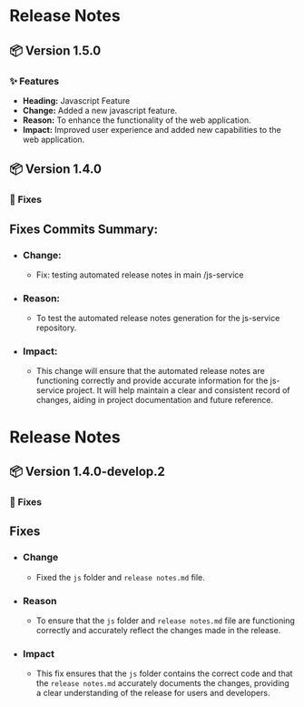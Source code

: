 # Release Notes

## 📦 Version 1.5.0

### ✨ Features

- **Heading:** Javascript Feature
- **Change:** Added a new javascript feature.
- **Reason:** To enhance the functionality of the web application.
- **Impact:** Improved user experience and added new capabilities to the web application.

## 📦 Version 1.4.0

### 🐛 Fixes

## Fixes Commits Summary:

- ### Change: 
    - Fix: testing automated release notes in main /js-service

- ### Reason: 
    - To test the automated release notes generation for the js-service repository.

- ### Impact: 
    - This change will ensure that the automated release notes are functioning correctly and provide accurate information for the js-service project. It will help maintain a clear and consistent record of changes, aiding in project documentation and future reference.

# Release Notes

## 📦 Version 1.4.0-develop.2

### 🐛 Fixes

## Fixes
- ### Change
    - Fixed the `js` folder and `release notes.md` file.
- ### Reason
    - To ensure that the `js` folder and `release notes.md` file are functioning correctly and accurately reflect the changes made in the release.
- ### Impact
    - This fix ensures that the `js` folder contains the correct code and that the `release notes.md` accurately documents the changes, providing a clear understanding of the release for users and developers.
